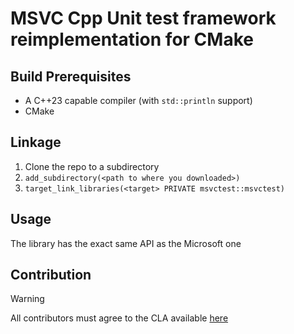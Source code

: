 # MSVC Cpp Unit test framework reimplementation for CMake

## Build Prerequisites

- A C++23 capable compiler (with `std::println` support)
- CMake

## Linkage

1. Clone the repo to a subdirectory
2. `add_subdirectory(<path to where you downloaded>)`
3. `target_link_libraries(<target> PRIVATE msvctest::msvctest)`

## Usage

The library has the exact same API as the Microsoft one

## Contribution

> [!WARNING]
> All contributors must agree to the CLA
> available [here](https://gist.github.com/HFDan/788cc784319e14b21ec71cf0365757ce)